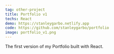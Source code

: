 ```yaml
---
tag: other-project
title: Portfolio v1
techs: React
demo: https://stanleygarbo.netlify.app
code: https://github.com/stanleygarbo/portfolio
image: portfolio_v1.png
---
```


The first version of my Portfolio built with React.